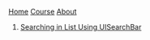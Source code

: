 
[Home](http://www.declarative-swift.com)
[Course](http://www.declarative-swift.com/swiftui-course)
[About](http://www.declarative-swift.com/about) 

1. [Searching in List Using UISearchBar](/declarative-swift/searching-in-list-uisearchbar)


